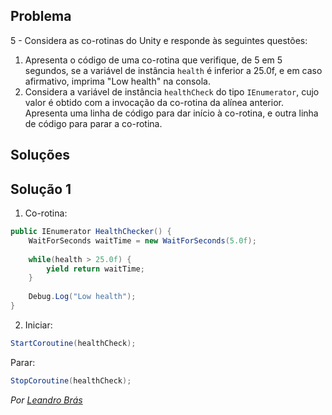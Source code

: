 ## Problema

5 - Considera as co-rotinas do Unity e responde às seguintes questões:

1. Apresenta o código de uma co-rotina que verifique, de 5 em 5 segundos, se a
   variável de instância `health` é inferior a 25.0f, e em caso afirmativo,
   imprima "Low health" na consola.
2. Considera a variável de instância `healthCheck` do tipo `IEnumerator`, cujo
   valor é obtido com a invocação da co-rotina da alínea anterior. Apresenta
   uma linha de código para dar início à co-rotina, e outra linha de código
   para parar a co-rotina.

## Soluções

## Solução 1

1. Co-rotina:

```cs
public IEnumerator HealthChecker() {
    WaitForSeconds waitTime = new WaitForSeconds(5.0f);
    
    while(health > 25.0f) {
        yield return waitTime;
    }
    
    Debug.Log("Low health");
}
```

2. Iniciar:

```cs
StartCoroutine(healthCheck);
```

Parar:

```cs
StopCoroutine(healthCheck);
```

*Por [Leandro Brás](https://github.com/xShadoWalkeR)*
